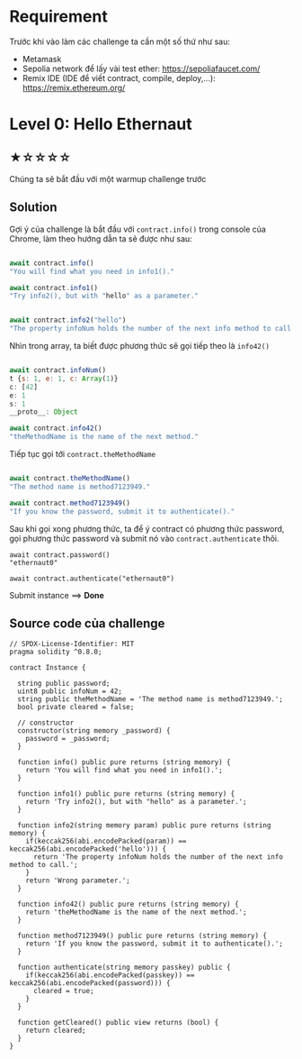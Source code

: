 # Requirement



Trước khi vào làm các challenge ta cần một số thứ như sau:
- Metamask
- Sepolia network để lấy vài test ether: https://sepoliafaucet.com/
- Remix IDE (IDE để viết contract, compile, deploy,...): https://remix.ethereum.org/

# Level 0: Hello Ethernaut 
## ★☆☆☆☆
Chúng ta sẽ bắt đầu với một warmup challenge trước
## Solution

Gợi ý của challenge là bắt đầu với ```contract.info()``` trong console của Chrome, làm theo hướng dẫn ta sẽ được như sau:

```javascript

await contract.info()
"You will find what you need in info1()."

```
```javascript
await contract.info1()
"Try info2(), but with "hello" as a parameter."
```
```javascript

await contract.info2("hello")
"The property infoNum holds the number of the next info method to call."
```
Nhìn trong array, ta biết được phương thức sẽ gọi tiếp theo là ``info42()``
```javascript

await contract.infoNum()
t {s: 1, e: 1, c: Array(1)}
c: [42]
e: 1
s: 1
__proto__: Object
```

```javascript
await contract.info42()
"theMethodName is the name of the next method."
```
Tiếp tục gọi tới ```contract.theMethodName```
```javascript

await contract.theMethodName()
"The method name is method7123949."
```


```javascript
await contract.method7123949()
"If you know the password, submit it to authenticate()."
```

Sau khi gọi xong phương thức, ta để ý contract có phương thức password, gọi phương thức password và submit nó vào ```contract.authenticate``` thôi.

```
await contract.password()
"ethernaut0"
```
```
await contract.authenticate("ethernaut0")
```
Submit instance ==> **Done**

## Source code của challenge
```solidity
// SPDX-License-Identifier: MIT
pragma solidity ^0.8.0;

contract Instance {

  string public password;
  uint8 public infoNum = 42;
  string public theMethodName = 'The method name is method7123949.';
  bool private cleared = false;

  // constructor
  constructor(string memory _password) {
    password = _password;
  }

  function info() public pure returns (string memory) {
    return 'You will find what you need in info1().';
  }

  function info1() public pure returns (string memory) {
    return 'Try info2(), but with "hello" as a parameter.';
  }

  function info2(string memory param) public pure returns (string memory) {
    if(keccak256(abi.encodePacked(param)) == keccak256(abi.encodePacked('hello'))) {
      return 'The property infoNum holds the number of the next info method to call.';
    }
    return 'Wrong parameter.';
  }

  function info42() public pure returns (string memory) {
    return 'theMethodName is the name of the next method.';
  }

  function method7123949() public pure returns (string memory) {
    return 'If you know the password, submit it to authenticate().';
  }

  function authenticate(string memory passkey) public {
    if(keccak256(abi.encodePacked(passkey)) == keccak256(abi.encodePacked(password))) {
      cleared = true;
    }
  }

  function getCleared() public view returns (bool) {
    return cleared;
  }
}
```

